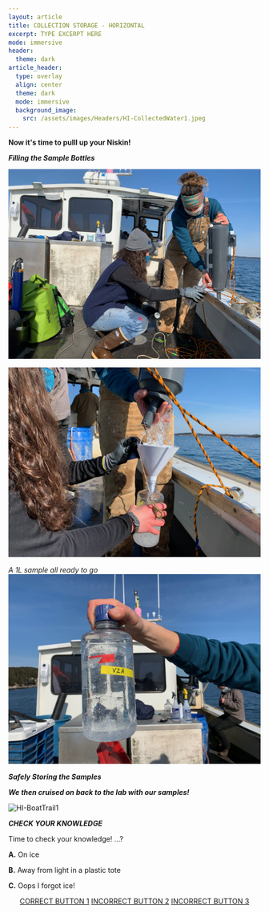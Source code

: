 ```yaml
---
layout: article
title: COLLECTION STORAGE - HORIZONTAL
excerpt: TYPE EXCERPT HERE
mode: immersive
header:
  theme: dark
article_header:
  type: overlay
  align: center
  theme: dark
  mode: immersive
  background_image:
    src: /assets/images/Headers/HI-CollectedWater1.jpeg
---
```


**Now it's time to pulll up your Niskin!**


***Filling the Sample Bottles***


![HI-BoatTrail1](/assets/images/HI/HI-BottleFilling2.jpeg)  

![HI-BoatTrail1](/assets/images/HI/HI-BottleFilling3.jpeg) 

*A 1L sample all ready to go*
![HI-BoatTrail1](/assets/images/HI/HI-CollectedWater1.jpeg)  


***Safely Storing the Samples***




***We then cruised on back to the lab with our samples!***

![HI-BoatTrail1](/assets/images/HI/HI-BoatTrail1.JPG)   


***CHECK YOUR KNOWLEDGE***

Time to check your knowledge! ...?

**A.** On ice

**B.** Away from light in a plastic tote    

**C.** Oops I forgot ice!

<p align="center">
<a class="button button--outline-primary button--pill" href="https://maine-wodna.github.io/Filtering/FiltrationBackground">CORRECT BUTTON 1</a> <a class="button button--outline-primary button--pill" href="HorizontalFilteringBackground2">INCORRECT BUTTON 2</a> <a class="button button--outline-primary button--pill" href="HorizontalFilteringBackground2">INCORRECT BUTTON 3</a></p>